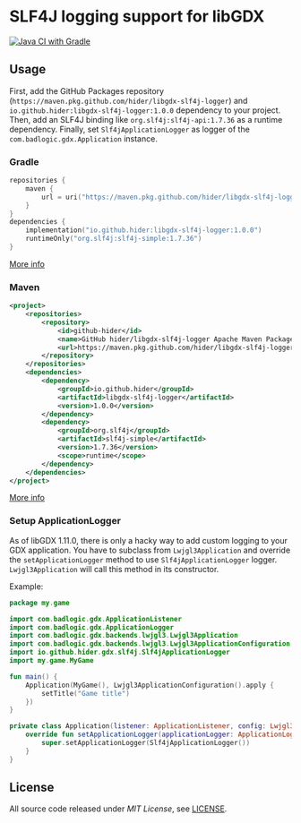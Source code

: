 # SLF4J logging support for libGDX

[![Java CI with Gradle](https://github.com/hider/libgdx-slf4j-logger/actions/workflows/gradle.yml/badge.svg)](https://github.com/hider/libgdx-slf4j-logger/actions/workflows/gradle.yml)

## Usage
First, add the GitHub Packages repository (`https://maven.pkg.github.com/hider/libgdx-slf4j-logger`) and `io.github.hider:libgdx-slf4j-logger:1.0.0` dependency to your project.
Then, add an SLF4J binding like `org.slf4j:slf4j-api:1.7.36` as a runtime dependency.
Finally, set `Slf4jApplicationLogger` as logger of the `com.badlogic.gdx.Application` instance.

### Gradle
```kotlin
repositories {
    maven {
        url = uri("https://maven.pkg.github.com/hider/libgdx-slf4j-logger")
    }
}
dependencies {
    implementation("io.github.hider:libgdx-slf4j-logger:1.0.0")
    runtimeOnly("org.slf4j:slf4j-simple:1.7.36")
}
```

[More info](https://docs.github.com/en/packages/working-with-a-github-packages-registry/working-with-the-gradle-registry#using-a-published-package)

### Maven
```xml
<project>
    <repositories>
        <repository>
            <id>github-hider</id>
            <name>GitHub hider/libgdx-slf4j-logger Apache Maven Packages</name>
            <url>https://maven.pkg.github.com/hider/libgdx-slf4j-logger</url>
        </repository>
    </repositories>
    <dependencies>
        <dependency>
            <groupId>io.github.hider</groupId>
            <artifactId>libgdx-slf4j-logger</artifactId>
            <version>1.0.0</version>
        </dependency>
        <dependency>
            <groupId>org.slf4j</groupId>
            <artifactId>slf4j-simple</artifactId>
            <version>1.7.36</version>
            <scope>runtime</scope>
        </dependency>
    </dependencies>
</project>
```

[More info](https://docs.github.com/en/packages/working-with-a-github-packages-registry/working-with-the-apache-maven-registry#installing-a-package)

### Setup ApplicationLogger
As of libGDX 1.11.0, there is only a hacky way to add custom logging to your GDX application.
You have to subclass from `Lwjgl3Application` and override the `setApplicationLogger` method to use `Slf4jApplicationLogger` logger.
`Lwjgl3Application` will call this method in its constructor.

Example:
```kotlin
package my.game

import com.badlogic.gdx.ApplicationListener
import com.badlogic.gdx.ApplicationLogger
import com.badlogic.gdx.backends.lwjgl3.Lwjgl3Application
import com.badlogic.gdx.backends.lwjgl3.Lwjgl3ApplicationConfiguration
import io.github.hider.gdx.slf4j.Slf4jApplicationLogger
import my.game.MyGame

fun main() {
    Application(MyGame(), Lwjgl3ApplicationConfiguration().apply {
        setTitle("Game title")
    })
}

private class Application(listener: ApplicationListener, config: Lwjgl3ApplicationConfiguration) : Lwjgl3Application(listener, config) {
    override fun setApplicationLogger(applicationLogger: ApplicationLogger) {
        super.setApplicationLogger(Slf4jApplicationLogger())
    }
}
```

## License

All source code released under _MIT License_, see [LICENSE](/LICENSE).

